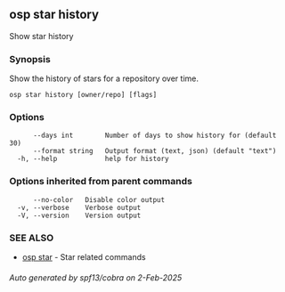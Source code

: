 ## osp star history

Show star history

### Synopsis

Show the history of stars for a repository over time.

```
osp star history [owner/repo] [flags]
```

### Options

```
      --days int        Number of days to show history for (default 30)
      --format string   Output format (text, json) (default "text")
  -h, --help            help for history
```

### Options inherited from parent commands

```
      --no-color   Disable color output
  -v, --verbose    Verbose output
  -V, --version    Version output
```

### SEE ALSO

* [osp star](osp_star.md)	 - Star related commands

###### Auto generated by spf13/cobra on 2-Feb-2025
